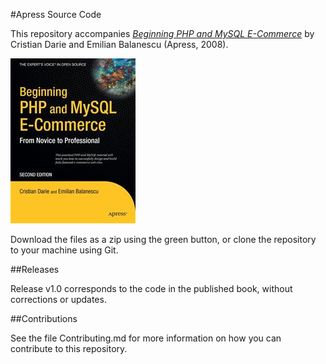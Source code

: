 #Apress Source Code

This repository accompanies [*Beginning PHP and MySQL E-Commerce*](http://www.apress.com/9781590598641) by Cristian Darie and Emilian Balanescu (Apress, 2008).

![Cover image](9781590598641.jpg)

Download the files as a zip using the green button, or clone the repository to your machine using Git.

##Releases

Release v1.0 corresponds to the code in the published book, without corrections or updates.

##Contributions

See the file Contributing.md for more information on how you can contribute to this repository.
